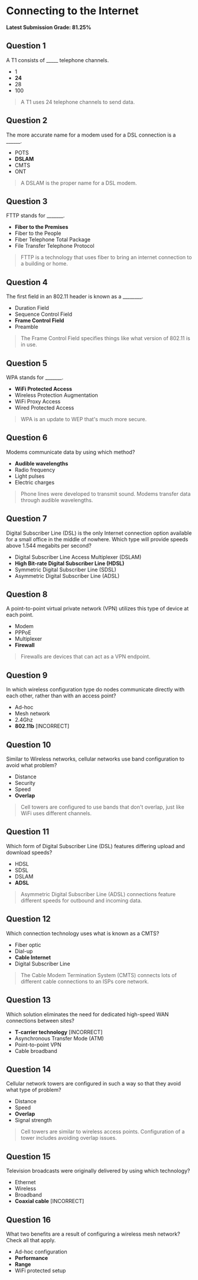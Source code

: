 # Connecting to the Internet
**Latest Submission Grade: 81.25%**

## Question 1

A T1 consists of _____ telephone channels.

* 1
* **24**
* 28
* 100 

> A T1 uses 24 telephone channels to send data.

## Question 2

The more accurate name for a modem used for a DSL connection is a ______.

* POTS
* **DSLAM**
* CMTS
* ONT 

> A DSLAM is the proper name for a DSL modem.

## Question 3

FTTP stands for _______.

* **Fiber to the Premises**
* Fiber to the People
* Fiber Telephone Total Package
* File Transfer Telephone Protocol 

> FTTP is a technology that uses fiber to bring an internet connection to a building or home.

## Question 4

The first field in an 802.11 header is known as a ________.

* Duration Field
* Sequence Control Field
* **Frame Control Field**
* Preamble 

> The Frame Control Field specifies things like what version of 802.11 is in use.

## Question 5

WPA stands for _______.

* **WiFi Protected Access**
* Wireless Protection Augmentation
* WiFi Proxy Access
* Wired Protected Access 

> WPA is an update to WEP that's much more secure.

## Question 6

Modems communicate data by using which method?

* **Audible wavelengths**
* Radio frequency
* Light pulses
* Electric charges 

> Phone lines were developed to transmit sound. Modems transfer data through audible wavelengths.

## Question 7

Digital Subscriber Line (DSL) is the only Internet connection option available for a small office in the middle of nowhere. Which type will provide speeds above 1.544 megabits per second?

* Digital Subscriber Line Access Multiplexer (DSLAM)
* **High Bit-rate Digital Subscriber Line (HDSL)**
* Symmetric Digital Subscriber Line (SDSL)
* Asymmetric Digital Subscriber Line (ADSL) 

## Question 8

A point-to-point virtual private network (VPN) utilizes this type of device at each point.

* Modem
* PPPoE
* Multiplexer
* **Firewall**

> Firewalls are devices that can act as a VPN endpoint.

## Question 9

In which wireless configuration type do nodes communicate directly with each other, rather than with an access point?

* Ad-hoc
* Mesh network
* 2.4Ghz
* **802.11b** [INCORRECT]

## Question 10

Similar to Wireless networks, cellular networks use band configuration to avoid what problem?

* Distance
* Security
* Speed
* **Overlap** 

> Cell towers are configured to use bands that don't overlap, just like WiFi uses different channels.

## Question 11

Which form of Digital Subscriber Line (DSL) features differing upload and download speeds?

* HDSL
* SDSL
* DSLAM
* **ADSL** 

> Asymmetric Digital Subscriber Line (ADSL) connections feature different speeds for outbound and incoming data.

## Question 12

Which connection technology uses what is known as a CMTS?

* Fiber optic
* Dial-up
* **Cable Internet**
* Digital Subscriber Line 

> The Cable Modem Termination System (CMTS) connects lots of different cable connections to an ISPs core network.

## Question 13

Which solution eliminates the need for dedicated high-speed WAN connections between sites?

* **T-carrier technology** [INCORRECT]
* Asynchronous Transfer Mode (ATM)
* Point-to-point VPN
* Cable broadband 

## Question 14

Cellular network towers are configured in such a way so that they avoid what type of problem?

* Distance
* Speed
* **Overlap**
* Signal strength 

> Cell towers are similar to wireless access points. Configuration of a tower includes avoiding overlap issues.

## Question 15

Television broadcasts were originally delivered by using which technology?

* Ethernet
* Wireless
* Broadband
* **Coaxial cable** [INCORRECT] 

## Question 16

What two benefits are a result of configuring a wireless mesh network? Check all that apply.

* Ad-hoc configuration
* **Performance**
* **Range**
* WiFi protected setup 